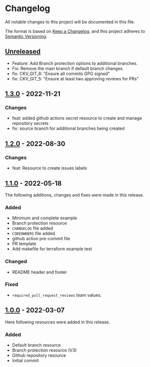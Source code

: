 # Changelog
All notable changes to this project will be documented in this file.

The format is based on [Keep a Changelog](https://keepachangelog.com/en/1.0.0/),
and this project adheres to [Semantic Versioning](https://semver.org/spec/v2.0.0.html).

## [Unreleased]
- Feature: Add Branch protection options to additional branches.
- Fix: Remove the main branch if default branch changes.
- fix: CKV_GIT_6: "Ensure all commits GPG signed"
- fix: CKV_GIT_5: "Ensure at least two approving reviews for PRs"

## [1.3.0] - 2022-11-21
### Changes
- feat: added github actions secret resource to create and manage repository secrets
- fix: source branch for additional branches being created

## [1.2.0] - 2022-08-30
### Changes
- feat: Resource to create issues labels

## [1.1.0] - 2022-05-18
The following  additions, changes and fixes were made in this release.

### Added
- Minimum and complete example
- Branch protection resource
- `CHANGELOG` file added
- `CODEOWNERS` file added
- github action pre-commit file
- PR template
- Add makefile for terraform example test

### Changed
- README header and footer

### Fixed
- `required_pull_request_reviews` team values.

## [1.0.0] - 2022-03-07
Here following resources were added in this release.

### Added
- Default branch resource
- Branch protection resource (V3)
- Github repository resource
- Initial commit

[Unreleased]: https://github.com/boldlink/terraform-github-repository/1.3.0...HEAD
[1.3.0]: https://github.com/boldlink/terraform-github-repository/releases/tag/1.3.0
[1.2.0]: https://github.com/boldlink/terraform-github-repository/releases/tag/1.2.0
[1.1.0]: https://github.com/boldlink/terraform-github-repository/releases/tag/1.1.0
[1.0.0]: https://github.com/boldlink/terraform-github-repository/releases/tag/1.0.0
